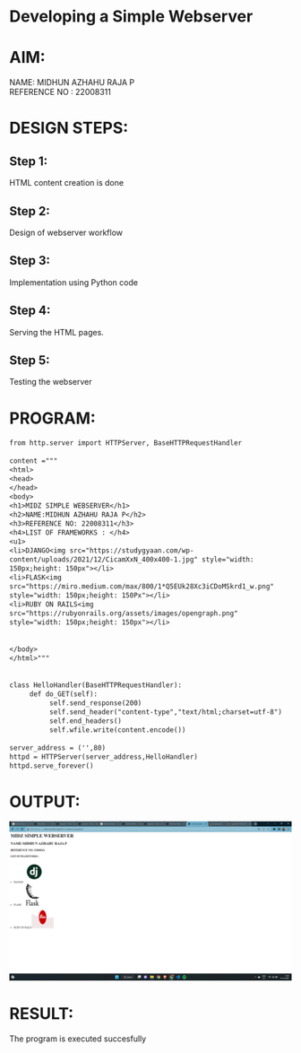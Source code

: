 # Developing a Simple Webserver

# AIM:

NAME: MIDHUN AZHAHU RAJA P  
REFERENCE NO : 22008311
# DESIGN STEPS:

## Step 1:

HTML content creation is done

## Step 2:

Design of webserver workflow

## Step 3:

Implementation using Python code

## Step 4:

Serving the HTML pages.

## Step 5:

Testing the webserver

# PROGRAM:
```
from http.server import HTTPServer, BaseHTTPRequestHandler

content ="""
<html>
<head>
</head>
<body>
<h1>MIDZ SIMPLE WEBSERVER</h1>
<h2>NAME:MIDHUN AZHAHU RAJA P</h2>
<h3>REFERENCE NO: 22008311</h3>
<h4>LIST OF FRAMEWORKS : </h4>
<u1>
<li>DJANGO<img src="https://studygyaan.com/wp-content/uploads/2021/12/CicamXxN_400x400-1.jpg" style="width: 150px;height: 150px"></li>
<li>FLASK<img src="https://miro.medium.com/max/800/1*Q5EUk28Xc3iCDoMSkrd1_w.png" style="width: 150px;height: 150Px"></li>
<li>RUBY ON RAILS<img src="https://rubyonrails.org/assets/images/opengraph.png" style="width: 150px;height: 150px"></li>


</body>
</html>"""


class HelloHandler(BaseHTTPRequestHandler):  
     def do_GET(self):
          self.send_response(200)
          self.send_header("content-type","text/html;charset=utf-8")
          self.end_headers()
          self.wfile.write(content.encode())

server_address = ('',80)
httpd = HTTPServer(server_address,HelloHandler)
httpd.serve_forever()
```
# OUTPUT:
![MIDZ_DI](midz_simpweb.png)
# RESULT:
The program is executed succesfully
